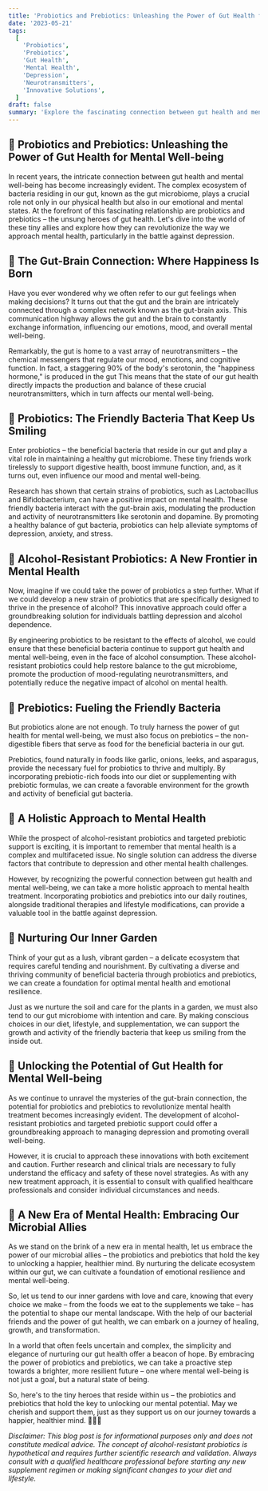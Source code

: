 ```yaml
---
title: 'Probiotics and Prebiotics: Unleashing the Power of Gut Health for Mental Well-being 🌿🧠'
date: '2023-05-21'
tags:
  [
    'Probiotics',
    'Prebiotics',
    'Gut Health',
    'Mental Health',
    'Depression',
    'Neurotransmitters',
    'Innovative Solutions',
  ]
draft: false
summary: 'Explore the fascinating connection between gut health and mental well-being, and discover how probiotics and prebiotics can revolutionize the way we approach depression treatment. Could a new strain of alcohol-resistant probiotics be the key to unlocking a happier, healthier mind? 🔑'
---
```


## 🌟 Probiotics and Prebiotics: Unleashing the Power of Gut Health for Mental Well-being

In recent years, the intricate connection between gut health and mental well-being has become increasingly evident. The complex ecosystem of bacteria residing in our gut, known as the gut microbiome, plays a crucial role not only in our physical health but also in our emotional and mental states. At the forefront of this fascinating relationship are probiotics and prebiotics – the unsung heroes of gut health. Let's dive into the world of these tiny allies and explore how they can revolutionize the way we approach mental health, particularly in the battle against depression.

## 🧠 The Gut-Brain Connection: Where Happiness Is Born

Have you ever wondered why we often refer to our gut feelings when making decisions? It turns out that the gut and the brain are intricately connected through a complex network known as the gut-brain axis. This communication highway allows the gut and the brain to constantly exchange information, influencing our emotions, mood, and overall mental well-being.

Remarkably, the gut is home to a vast array of neurotransmitters – the chemical messengers that regulate our mood, emotions, and cognitive function. In fact, a staggering 90% of the body's serotonin, the "happiness hormone," is produced in the gut This means that the state of our gut health directly impacts the production and balance of these crucial neurotransmitters, which in turn affects our mental well-being.

## 🦠 Probiotics: The Friendly Bacteria That Keep Us Smiling

Enter probiotics – the beneficial bacteria that reside in our gut and play a vital role in maintaining a healthy gut microbiome. These tiny friends work tirelessly to support digestive health, boost immune function, and, as it turns out, even influence our mood and mental well-being.

Research has shown that certain strains of probiotics, such as Lactobacillus and Bifidobacterium, can have a positive impact on mental health. These friendly bacteria interact with the gut-brain axis, modulating the production and activity of neurotransmitters like serotonin and dopamine. By promoting a healthy balance of gut bacteria, probiotics can help alleviate symptoms of depression, anxiety, and stress.

## 🍺 Alcohol-Resistant Probiotics: A New Frontier in Mental Health

Now, imagine if we could take the power of probiotics a step further. What if we could develop a new strain of probiotics that are specifically designed to thrive in the presence of alcohol? This innovative approach could offer a groundbreaking solution for individuals battling depression and alcohol dependence.

By engineering probiotics to be resistant to the effects of alcohol, we could ensure that these beneficial bacteria continue to support gut health and mental well-being, even in the face of alcohol consumption. These alcohol-resistant probiotics could help restore balance to the gut microbiome, promote the production of mood-regulating neurotransmitters, and potentially reduce the negative impact of alcohol on mental health.

## 🥦 Prebiotics: Fueling the Friendly Bacteria

But probiotics alone are not enough. To truly harness the power of gut health for mental well-being, we must also focus on prebiotics – the non-digestible fibers that serve as food for the beneficial bacteria in our gut.

Prebiotics, found naturally in foods like garlic, onions, leeks, and asparagus, provide the necessary fuel for probiotics to thrive and multiply. By incorporating prebiotic-rich foods into our diet or supplementing with prebiotic formulas, we can create a favorable environment for the growth and activity of beneficial gut bacteria.

## 🌈 A Holistic Approach to Mental Health

While the prospect of alcohol-resistant probiotics and targeted prebiotic support is exciting, it is important to remember that mental health is a complex and multifaceted issue. No single solution can address the diverse factors that contribute to depression and other mental health challenges.

However, by recognizing the powerful connection between gut health and mental well-being, we can take a more holistic approach to mental health treatment. Incorporating probiotics and prebiotics into our daily routines, alongside traditional therapies and lifestyle modifications, can provide a valuable tool in the battle against depression.

## 🌿 Nurturing Our Inner Garden

Think of your gut as a lush, vibrant garden – a delicate ecosystem that requires careful tending and nourishment. By cultivating a diverse and thriving community of beneficial bacteria through probiotics and prebiotics, we can create a foundation for optimal mental health and emotional resilience.

Just as we nurture the soil and care for the plants in a garden, we must also tend to our gut microbiome with intention and care. By making conscious choices in our diet, lifestyle, and supplementation, we can support the growth and activity of the friendly bacteria that keep us smiling from the inside out.

## 🔑 Unlocking the Potential of Gut Health for Mental Well-being

As we continue to unravel the mysteries of the gut-brain connection, the potential for probiotics and prebiotics to revolutionize mental health treatment becomes increasingly evident. The development of alcohol-resistant probiotics and targeted prebiotic support could offer a groundbreaking approach to managing depression and promoting overall well-being.

However, it is crucial to approach these innovations with both excitement and caution. Further research and clinical trials are necessary to fully understand the efficacy and safety of these novel strategies. As with any new treatment approach, it is essential to consult with qualified healthcare professionals and consider individual circumstances and needs.

## 🌈 A New Era of Mental Health: Embracing Our Microbial Allies

As we stand on the brink of a new era in mental health, let us embrace the power of our microbial allies – the probiotics and prebiotics that hold the key to unlocking a happier, healthier mind. By nurturing the delicate ecosystem within our gut, we can cultivate a foundation of emotional resilience and mental well-being.

So, let us tend to our inner gardens with love and care, knowing that every choice we make – from the foods we eat to the supplements we take – has the potential to shape our mental landscape. With the help of our bacterial friends and the power of gut health, we can embark on a journey of healing, growth, and transformation.

In a world that often feels uncertain and complex, the simplicity and elegance of nurturing our gut health offer a beacon of hope. By embracing the power of probiotics and prebiotics, we can take a proactive step towards a brighter, more resilient future – one where mental well-being is not just a goal, but a natural state of being.

So, here's to the tiny heroes that reside within us – the probiotics and prebiotics that hold the key to unlocking our mental potential. May we cherish and support them, just as they support us on our journey towards a happier, healthier mind. 🌿🧠✨

_Disclaimer: This blog post is for informational purposes only and does not constitute medical advice. The concept of alcohol-resistant probiotics is hypothetical and requires further scientific research and validation. Always consult with a qualified healthcare professional before starting any new supplement regimen or making significant changes to your diet and lifestyle._
